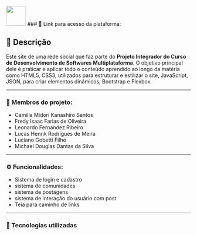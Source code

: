 <img width="54px" height="54px"  src="includefy/includefy.png" /> 
### 🔗 Link para acesso da plataforma: 

## 📄 Descrição
Este site de uma rede social que faz parte do **Projeto Integrador do Curso de Desenvolvimento de Softwares Multiplataforma**.
O objetivo principal dele é praticar e aplicar todo o conteúdo aprendido ao longo da matéria como HTML5, CSS3, utilizados para estruturar e estilizar o site, JavaScript, JSON, para criar elementos dinâmicos, Bootstrap e Flexbox.

-------------------------------------------------------------------

### 👥 Membros do projeto:
- Camilla Midori Kanashiro Santos
- Fredy Isaac Farias de Oliveira
- Leonardo Fernandez Ribeiro
- Lucas Henrik Rodrigues de Meira
- Luciano Gobetti Filho
- Michael Douglas Dantas da Silva 

-------------------------------------------------------------------

### ⚙️ Funcionalidades:
- Sistema de login e cadastro
- sistema de comunidades
- sistema de postagens
- sistema de interação do usuário com post
- Teia para caminho de links

-------------------------------------------------------------------

### 🔧 Tecnologias utilizadas
